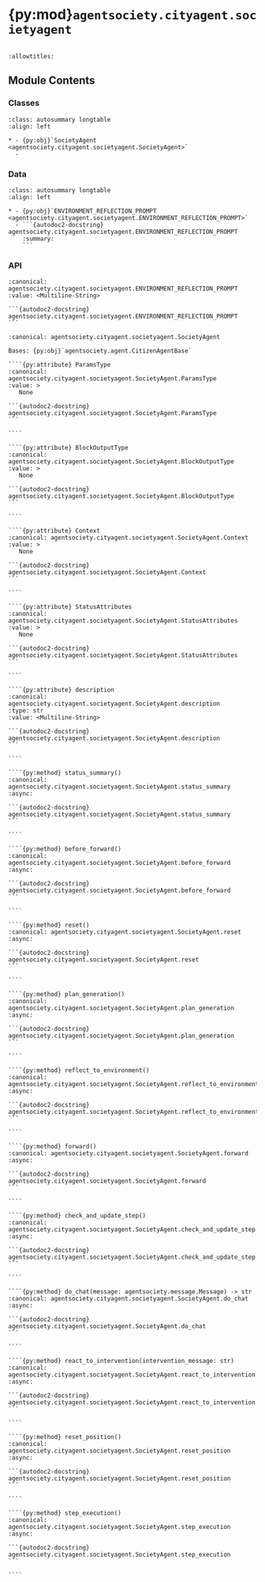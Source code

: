 # {py:mod}`agentsociety.cityagent.societyagent`

```{py:module} agentsociety.cityagent.societyagent
```

```{autodoc2-docstring} agentsociety.cityagent.societyagent
:allowtitles:
```

## Module Contents

### Classes

````{list-table}
:class: autosummary longtable
:align: left

* - {py:obj}`SocietyAgent <agentsociety.cityagent.societyagent.SocietyAgent>`
  -
````

### Data

````{list-table}
:class: autosummary longtable
:align: left

* - {py:obj}`ENVIRONMENT_REFLECTION_PROMPT <agentsociety.cityagent.societyagent.ENVIRONMENT_REFLECTION_PROMPT>`
  - ```{autodoc2-docstring} agentsociety.cityagent.societyagent.ENVIRONMENT_REFLECTION_PROMPT
    :summary:
    ```
````

### API

````{py:data} ENVIRONMENT_REFLECTION_PROMPT
:canonical: agentsociety.cityagent.societyagent.ENVIRONMENT_REFLECTION_PROMPT
:value: <Multiline-String>

```{autodoc2-docstring} agentsociety.cityagent.societyagent.ENVIRONMENT_REFLECTION_PROMPT
```

````

`````{py:class} SocietyAgent(id: int, name: str, toolbox: agentsociety.agent.AgentToolbox, memory: agentsociety.memory.Memory, agent_params: typing.Optional[agentsociety.cityagent.sharing_params.SocietyAgentConfig] = None, blocks: typing.Optional[list[agentsociety.agent.Block]] = None)
:canonical: agentsociety.cityagent.societyagent.SocietyAgent

Bases: {py:obj}`agentsociety.agent.CitizenAgentBase`

````{py:attribute} ParamsType
:canonical: agentsociety.cityagent.societyagent.SocietyAgent.ParamsType
:value: >
   None

```{autodoc2-docstring} agentsociety.cityagent.societyagent.SocietyAgent.ParamsType
```

````

````{py:attribute} BlockOutputType
:canonical: agentsociety.cityagent.societyagent.SocietyAgent.BlockOutputType
:value: >
   None

```{autodoc2-docstring} agentsociety.cityagent.societyagent.SocietyAgent.BlockOutputType
```

````

````{py:attribute} Context
:canonical: agentsociety.cityagent.societyagent.SocietyAgent.Context
:value: >
   None

```{autodoc2-docstring} agentsociety.cityagent.societyagent.SocietyAgent.Context
```

````

````{py:attribute} StatusAttributes
:canonical: agentsociety.cityagent.societyagent.SocietyAgent.StatusAttributes
:value: >
   None

```{autodoc2-docstring} agentsociety.cityagent.societyagent.SocietyAgent.StatusAttributes
```

````

````{py:attribute} description
:canonical: agentsociety.cityagent.societyagent.SocietyAgent.description
:type: str
:value: <Multiline-String>

```{autodoc2-docstring} agentsociety.cityagent.societyagent.SocietyAgent.description
```

````

````{py:method} status_summary()
:canonical: agentsociety.cityagent.societyagent.SocietyAgent.status_summary
:async:

```{autodoc2-docstring} agentsociety.cityagent.societyagent.SocietyAgent.status_summary
```

````

````{py:method} before_forward()
:canonical: agentsociety.cityagent.societyagent.SocietyAgent.before_forward
:async:

```{autodoc2-docstring} agentsociety.cityagent.societyagent.SocietyAgent.before_forward
```

````

````{py:method} reset()
:canonical: agentsociety.cityagent.societyagent.SocietyAgent.reset
:async:

```{autodoc2-docstring} agentsociety.cityagent.societyagent.SocietyAgent.reset
```

````

````{py:method} plan_generation()
:canonical: agentsociety.cityagent.societyagent.SocietyAgent.plan_generation
:async:

```{autodoc2-docstring} agentsociety.cityagent.societyagent.SocietyAgent.plan_generation
```

````

````{py:method} reflect_to_environment()
:canonical: agentsociety.cityagent.societyagent.SocietyAgent.reflect_to_environment
:async:

```{autodoc2-docstring} agentsociety.cityagent.societyagent.SocietyAgent.reflect_to_environment
```

````

````{py:method} forward()
:canonical: agentsociety.cityagent.societyagent.SocietyAgent.forward
:async:

```{autodoc2-docstring} agentsociety.cityagent.societyagent.SocietyAgent.forward
```

````

````{py:method} check_and_update_step()
:canonical: agentsociety.cityagent.societyagent.SocietyAgent.check_and_update_step
:async:

```{autodoc2-docstring} agentsociety.cityagent.societyagent.SocietyAgent.check_and_update_step
```

````

````{py:method} do_chat(message: agentsociety.message.Message) -> str
:canonical: agentsociety.cityagent.societyagent.SocietyAgent.do_chat
:async:

```{autodoc2-docstring} agentsociety.cityagent.societyagent.SocietyAgent.do_chat
```

````

````{py:method} react_to_intervention(intervention_message: str)
:canonical: agentsociety.cityagent.societyagent.SocietyAgent.react_to_intervention
:async:

```{autodoc2-docstring} agentsociety.cityagent.societyagent.SocietyAgent.react_to_intervention
```

````

````{py:method} reset_position()
:canonical: agentsociety.cityagent.societyagent.SocietyAgent.reset_position
:async:

```{autodoc2-docstring} agentsociety.cityagent.societyagent.SocietyAgent.reset_position
```

````

````{py:method} step_execution()
:canonical: agentsociety.cityagent.societyagent.SocietyAgent.step_execution
:async:

```{autodoc2-docstring} agentsociety.cityagent.societyagent.SocietyAgent.step_execution
```

````

`````
